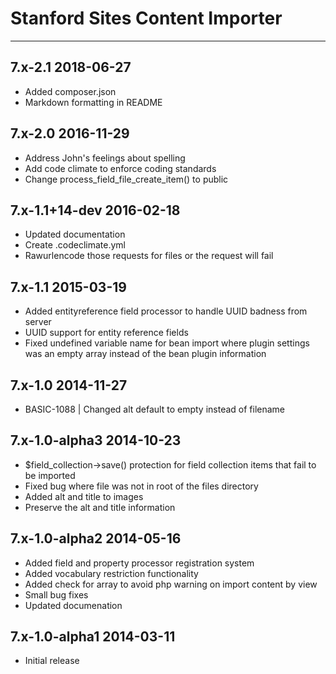 # Stanford Sites Content Importer
-------------------------------------------

7.x-2.1 2018-06-27
-------------------
- Added composer.json
- Markdown formatting in README

7.x-2.0 2016-11-29
------------------
- Address John's feelings about spelling
- Add code climate to enforce coding standards
- Change process_field_file_create_item() to public

7.x-1.1+14-dev 2016-02-18
--------------------------
- Updated documentation
- Create .codeclimate.yml
- Rawurlencode those requests for files or the request will fail

7.x-1.1 2015-03-19
--------------------------
- Added entityreference field processor to handle UUID badness from server
- UUID support for entity reference fields
- Fixed undefined variable name for bean import where plugin settings was an empty array instead of the bean plugin information

7.x-1.0 2014-11-27
-------------------------
- BASIC-1088 | Changed alt default to empty instead of filename

7.x-1.0-alpha3 2014-10-23
-------------------------
- $field_collection->save() protection for field collection items that fail to be imported
- Fixed bug where file was not in root of the files directory
- Added alt and title to images
- Preserve the alt and title information

7.x-1.0-alpha2 2014-05-16
-------------------------------------------
- Added field and property processor registration system
- Added vocabulary restriction functionality
- Added check for array to avoid php warning on import content by view
- Small bug fixes
- Updated documenation


7.x-1.0-alpha1  2014-03-11
-------------------------------------------
- Initial release
